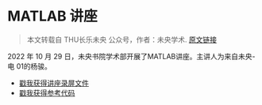 # MATLAB 讲座

> 本文转载自 THU长乐未央 公众号，作者：未央学术. [原文链接](https://mp.weixin.qq.com/s/70N4zLbW26nHpgrKVLRG1Q)

2022 年 10 月 29 日，未央书院学术部开展了MATLAB讲座。主讲人为来自未央-电 01的杨骏。

* [戳我获得讲座录屏文件](https://meeting.tencent.com/v2/cloud-record/share?id=a876d89e-dd85-44b2-a502-08a6b3845a2a&from=3&is-single=true)
* [戳我获得参考代码](https://cloud.tsinghua.edu.cn/f/fb603382ac9c4b40b97e/)